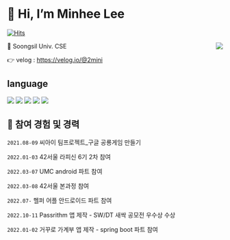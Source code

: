 # 👋 Hi, I’m Minhee Lee
[![Hits](https://hits.seeyoufarm.com/api/count/incr/badge.svg?url=https%3A%2F%2Fgithub.com%2Fhaesoo9410&count_bg=%23EB8B10&title_bg=%23684327&icon=&icon_color=%23E7E7E7&title=VISIT&edge_flat=false)](https://github.com/haesoo9410)

<img align='right' src="http://mazassumnida.wtf/api/v2/generate_badge?boj=minhee020">

🏫 Soongsil Univ. CSE
  
👉 velog : https://velog.io/@2mini   


## language
<img src="https://img.shields.io/badge/C++-00599C?style=flat&logo=C++&logoColor=white"> <img src="https://img.shields.io/badge/Python-3776AB?style=flat&logo=Python&logoColor=white"> <img src="https://img.shields.io/badge/Kotlin-7F52FF?style=flat&logo=Kotlin&logoColor=white"> <img src="https://img.shields.io/badge/JAVA-007396?style=flat&logo=Java&logoColor=white"> <img src="https://img.shields.io/badge/C-A8B9CC?style=flat&logo=C&logoColor=white">

## 🕋 참여 경험 및 경력

`2021.08-09` 씨아이 팀프로젝트_구글 공룡게임 만들기

`2022.01-03` 42서울 라피신 6기 2차 참여

`2022.03-07` UMC android 파트 참여

`2022.03-08` 42서울 본과정 참여

`2022.07-` 헬퍼 어플 안드로이드 파트 참여

`2022.10-11` Passrithm 앱 제작 - SW/DT 새싹 공모전 우수상 수상

`2022.01-02` 거꾸로 가계부 앱 제작 - spring boot 파트 참여
